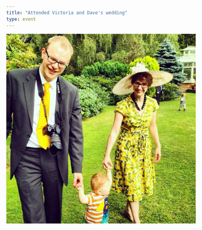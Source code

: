 ```yaml
---
title: "Attended Victoria and Dave's wedding"
type: event
---
```


![Wedding](img/photos/2014-08-15-wedding.jpg)